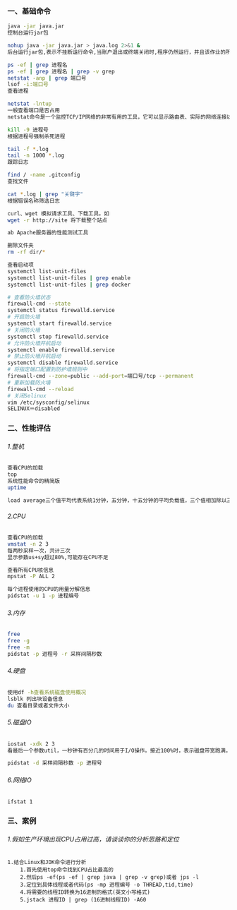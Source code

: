 ### 一、基础命令

```bash
java -jar java.jar
控制台运行jar包
```

```bash
nohup java -jar java.jar > java.log 2>&1 &
后台运行jar包,表示不挂断运行命令,当账户退出或终端关闭时,程序仍然运行，并且该作业的所有输出被重定向到java.log的文件中。“ > java.log ” 该命令就是指定日志输出的文件。
```

```bash
ps -ef | grep 进程名
ps -ef | grep 进程名 | grep -v grep
netstat -anp | grep 端口号
lsof -i:端口号
查看进程
```

```bash
netstat -lntup
一般查看端口是否占用
netstat命令是一个监控TCP/IP网络的非常有用的工具，它可以显示路由表、实际的网络连接以及每一个网络接口设备的状态信息。
```

```bash
kill -9 进程号
根据进程号强制杀死进程
```

```bash
tail -f *.log
tail -n 1000 *.log 
跟踪日志
```

```bash
find / -name .gitconfig
查找文件
```

```bash
cat *.log | grep "关键字"
根据错误名称筛选日志
```

```bash
curl、wget 模拟请求工具、下载工具。如
wget -r http://site 将下载整个站点
```

```bash
ab Apache服务器的性能测试工具
```

```bash
删除文件夹
rm -rf dir/*
```

```bash
查看启动项
systemctl list-unit-files
systemctl list-unit-files | grep enable
systemctl list-unit-files | grep docker
```

```bash
# 查看防火墙状态
firewall-cmd --state
systemctl status firewalld.service
# 开启防火墙
systemctl start firewalld.service
# 关闭防火墙
systemctl stop firewalld.service
# 允许防火墙开机启动
systemctl enable firewalld.service
# 禁止防火墙开机启动
systemctl disable firewalld.service
# 将指定端口配置到防护墙规则中
firewall-cmd --zone=public --add-port=端口号/tcp --permanent
# 重新加载防火墙
firewall-cmd --reload
# 关闭Selinux
vim /etc/sysconfig/selinux
SELINUX＝disabled
```

### 二、性能评估

###### 1.整机

```bash
查看CPU的加载
top
系统性能命令的精简版
uptime

load average三个值平均代表系统1分钟，五分钟，十五分钟的平均负载值，三个值相加除以三乘以100%高于60%，系统的负担压力重。
```

###### 2.CPU

```bash
查看CPU的加载
vmstat -n 2 3
每两秒采样一次，共计三次
显示参数us+sy超过80%,可能存在CPU不足

查看所有CPU核信息
mpstat -P ALL 2

每个进程使用的CPU的用量分解信息
pidstat -u 1 -p 进程编号
```

###### 3.内存

```bash
free
free -g
free -m
pidstat -p 进程号 -r 采样间隔秒数
```

###### 4.硬盘

```bash
使用df -h查看系统磁盘使用概况
lsblk 列出块设备信息
du 查看目录或者文件大小
```

###### 5.磁盘IO

```bash
iostat -xdk 2 3
看最后一个参数util，一秒钟有百分几的时间用于I/O操作。接近100%时，表示磁盘带宽跑满，需要优化程序或者增加磁盘

pidstat -d 采样间隔秒数 -p 进程号
```

###### 6.网络IO

```bash
ifstat 1
```

### 三、案例

###### 1.假如生产环境出现CPU占用过高，请谈谈你的分析思路和定位

```
1.结合Linux和JDK命令进行分析
	1.首先使用top命令找到CPU占比最高的
	2.然后ps -ef(ps -ef | grep java | grep -v grep)或者 jps -l
	3.定位到具体线程或者代码(ps -mp 进程编号 -o THREAD,tid,time)
	4.将需要的线程ID转换为16进制的格式(英文小写格式)
	5.jstack 进程ID | grep (16进制线程ID) -A60
```

